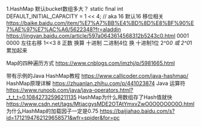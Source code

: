 1.HashMap 默认bucket数组多大？
  static final int DEFAULT_INITIAL_CAPACITY = 1 << 4; // aka 16  默认16
  移位相关
		https://baike.baidu.com/item/%E7%A7%BB%E4%BD%8D%E8%BF%90%E7%AE%97%E7%AC%A6/5622348?fr=aladdin
		https://jingyan.baidu.com/article/597a0643614568312b5243c0.html
		0001 0000 左往右移 1<<3  8 正数 换算 十进制 二进制4位 换 十进制1位 2^0*0 或 2^0*1 累加起来



Map的四种遍历方式
		 https://www.cnblogs.com/imzhj/p/5981665.html  

带有示例的Java HashMap教程
						https://www.callicoder.com/java-hashmap/
HashMap原理详解
	https://zhuanlan.zhihu.com/p/441023874
Java 运算符
	https://www.runoob.com/java/java-operators.html?_t_t_t=0.10842732596211135
HashMap为什么用数组存了Hash值就快
	https://www.csdn.net/tags/MtjacgysMDE2OTAtYmxvZwO0O0OO0O0O.html
为什么HashMap的加载因子一定是0.75
	https://baijiahao.baidu.com/s?id=1712194762129658571&wfr=spider&for=pc